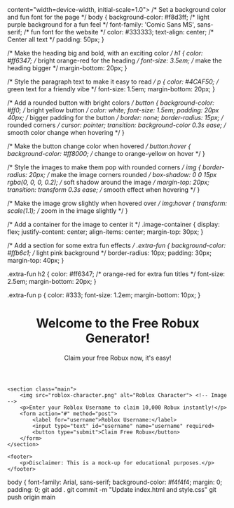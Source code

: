 <!DOCTYPE html>
<html lang="en">
<head>
    <meta charset="UTF-8">
    <meta name="viewport"
<link rel="stylesheet" href="style.css"> 
content="width=device-width, initial-scale=1.0">
    /* Set a background color and fun font for the page */
body {
  background-color: #f8d3ff; /* light purple background for a fun feel */
  font-family: 'Comic Sans MS', sans-serif; /* fun font for the website */
  color: #333333;
  text-align: center; /* Center all text */
  padding: 50px;
}

/* Make the heading big and bold, with an exciting color */
h1 {
  color: #ff6347; /* bright orange-red for the heading */
  font-size: 3.5em; /* make the heading bigger */
  margin-bottom: 20px;
}

/* Style the paragraph text to make it easy to read */
p {
  color: #4CAF50; /* green text for a friendly vibe */
  font-size: 1.5em;
  margin-bottom: 20px;
}

/* Add a rounded button with bright colors */
button {
  background-color: #ff0; /* bright yellow button */
  color: white;
  font-size: 1.5em;
  padding: 20px 40px; /* bigger padding for the button */
  border: none;
  border-radius: 15px; /* rounded corners */
  cursor: pointer;
  transition: background-color 0.3s ease; /* smooth color change when hovering */
}

/* Make the button change color when hovered */
button:hover {
  background-color: #ff8000; /* change to orange-yellow on hover */
}

/* Style the images to make them pop with rounded corners */
img {
  border-radius: 20px; /* make the image corners rounded */
  box-shadow: 0 0 15px rgba(0, 0, 0, 0.2); /* soft shadow around the image */
  margin-top: 20px;
  transition: transform 0.3s ease; /* smooth effect when hovering */
}

/* Make the image grow slightly when hovered over */
img:hover {
  transform: scale(1.1); /* zoom in the image slightly */
}

/* Add a container for the image to center it */
.image-container {
  display: flex;
  justify-content: center;
  align-items: center;
  margin-top: 30px;
}

/* Add a section for some extra fun effects */
.extra-fun {
  background-color: #ffb6c1; /* light pink background */
  border-radius: 10px;
  padding: 30px;
  margin-top: 40px;
}

.extra-fun h2 {
  color: #ff6347; /* orange-red for extra fun titles */
  font-size: 2.5em;
  margin-bottom: 20px;
}

.extra-fun p {
  color: #333;
  font-size: 1.2em;
  margin-bottom: 10px;
}<meta name="description" content="Get free Robux instantly!">
    <title>Free Robux Generator - Get Robux Now!</title>
    <link rel="stylesheet" href="style.css"> <!-- Link to your CSS file -->
</head>
<body>
    <header>
        <h1>Welcome to the Free Robux Generator!</h1>
        <p>Claim your free Robux now, it's easy!</p>
    </header>

    <section class="main">
        <img src="roblox-character.png" alt="Roblox Character"> <!-- Image -->
        <p>Enter your Roblox Username to claim 10,000 Robux instantly!</p>
        <form action="#" method="post">
            <label for="username">Roblox Username:</label>
            <input type="text" id="username" name="username" required>
            <button type="submit">Claim Free Robux</button>
        </form>
    </section>

    <footer>
        <p>Disclaimer: This is a mock-up for educational purposes.</p>
    </footer>
</body>
body {
    font-family: Arial, sans-serif;
    background-color: #f4f4f4;
    margin: 0;
    padding: 0;
git add .
git commit -m "Update index.html and style.css"
git push origin main